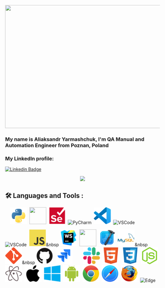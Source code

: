 <div align="center">
</div>
  <div align="center">
  <img src="https://cdn.dribbble.com/users/1299339/screenshots/2972130/media/9c0c352c84f67a0f1eb6fd279c7a2b79.gif" width="600" height="400">
</div>

### My name is Aliaksandr Yarmashchuk, I'm QA Manual and Automation Engineer from Poznan, Poland

### My LinkedIn profile:
[![Linkedin Badge](https://img.shields.io/badge/-Aliaksandr.Yarmashchuk-blue?style=flat&logo=Linkedin&logoColor=white)](https://www.linkedin.com/in/aliaksandr-yarmashchuk/)


  <div align="center">
</div>
  <div align="center">
  <img src="https://pontistechnology.com/wp-content/uploads/2023/03/shutterstock_1837443379-1-2048x1365.jpg">
</div>

## :hammer_and_wrench: Languages and Tools :
 <div>
   &nbsp;&nbsp;&nbsp;&nbsp;<img src="https://github.com/devicons/devicon/blob/master/icons/python/python-original.svg" title="Python" alt="Python" width="55" height="55"/>&nbsp;
   <img src="https://upload.wikimedia.org/wikipedia/commons/thumb/d/d5/Selenium_Logo.png/861px-Selenium_Logo.png?20200511151950" width="55" height="55" />&nbsp
   <img src="https://github.com/devicons/devicon/blob/master/icons/selenium/selenium-original.svg" title="Selenium" alt="Selenium" width="55"/>&nbsp;
   <img src="https://upload.wikimedia.org/wikipedia/commons/1/1d/PyCharm_Icon.svg" title="PyCharm" alt="PyCharm" width="55"/>&nbsp;
   <img src="https://github.com/devicons/devicon/blob/master/icons/vscode/vscode-original.svg" title="VSCode" alt="VSCode" width="55"/>&nbsp;
   <img src="https://avatars.githubusercontent.com/u/1119453?s=200&v=4" title="VSCode" alt="VSCode" width="55"/>&nbsp;
    
   <img src="https://cdn.freebiesupply.com/logos/large/2x/browserstack-logo-png-transparent.png" title="VSCode" alt="VSCode" width="55"/>&nbsp;
   <img src="https://github.com/devicons/devicon/blob/master/icons/javascript/javascript-original.svg" title="JavaScript" alt="JavaScript" width="55" height="55"/>&nbsp
   <img src="https://github.com/devicons/devicon/blob/master/icons/webstorm/webstorm-original.svg" title="Webstorm" alt="Webstorm" width="55"/>&nbsp; 
   <img src="https://res.cloudinary.com/postman/image/upload/t_team_logo/v1629869194/team/2893aede23f01bfcbd2319326bc96a6ed0524eba759745ed6d73405a3a8b67a8" width="55" height="55"/>&nbsp;
   <img src="https://github.com/devicons/devicon/blob/master/icons/xcode/xcode-original.svg" title="XCode" alt="XCode" width="55"/>&nbsp; 
   <img src="https://github.com/devicons/devicon/blob/master/icons/mysql/mysql-original-wordmark.svg" title="MySQL"  alt="MySQL" width="55" height="55"/>&nbsp
   <img src="https://github.com/devicons/devicon/blob/master/icons/git/git-original.svg" width="55" height="55" />&nbsp
   <img src="https://github.com/devicons/devicon/blob/master/icons/github/github-original.svg" width="55" height="55" />&nbsp;
   <img src="https://github.com/devicons/devicon/blob/master/icons/jira/jira-original.svg" title="Jira" alt="Jira" width="55"/>&nbsp;&nbsp;&nbsp;&nbsp;
   &nbsp;&nbsp;&nbsp;&nbsp;<img src="https://github.com/devicons/devicon/blob/master/icons/slack/slack-original.svg" title="Slack" alt="Slack" width="55" height="55"/>&nbsp;
   <img src="https://github.com/devicons/devicon/blob/master/icons/html5/html5-original.svg" title="HTML5" alt="HTML" width="55" height="55"/>&nbsp;
   <img src="https://github.com/devicons/devicon/blob/master/icons/css3/css3-original.svg"  title="CSS3" alt="CSS" width="55" height="55"/>&nbsp;
   <img src="https://github.com/devicons/devicon/blob/master/icons/nodejs/nodejs-original.svg" title="NodeJS" alt="NodeJS" width="55" height="55"/>&nbsp;
   <img src="https://github.com/devicons/devicon/blob/master/icons/atom/atom-original.svg" title="Atom" alt="Atom" width="55"/>&nbsp; 
   <img src="https://github.com/devicons/devicon/blob/master/icons/apple/apple-original.svg" title="Apple" alt="Apple" width="55"/>&nbsp; 
   <img src="https://github.com/devicons/devicon/blob/master/icons/windows8/windows8-original.svg" title="Windows" alt="Windows" width="55"/>&nbsp; 
   <img src="https://github.com/devicons/devicon/blob/master/icons/android/android-original.svg" title="Android" alt="Android" width="55"/>&nbsp;
   <img src="https://github.com/devicons/devicon/blob/master/icons/chrome/chrome-original.svg" title="Chrome" alt="Chrome" width="55" height="55"/>&nbsp;
   <img src="https://github.com/devicons/devicon/blob/master/icons/safari/safari-original.svg" title="Safari" alt="Safari" width="55" height="55"/>&nbsp;
   <img src="https://github.com/devicons/devicon/blob/master/icons/firefox/firefox-original.svg" title="Firefox" alt="Firefox" width="55"/>&nbsp;
   <img src="https://avatars.githubusercontent.com/u/11354582?s=200&v=4" title="Edge" alt="Edge" width="55"/>&nbsp;



 
  
